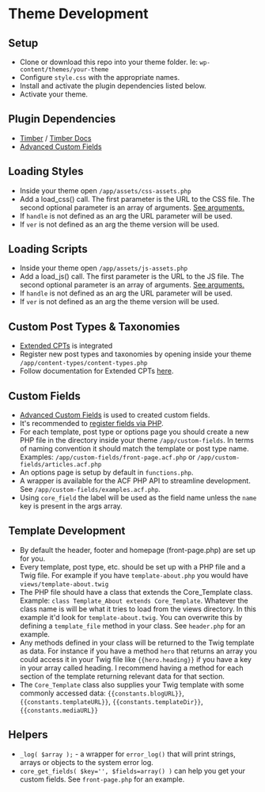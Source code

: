 # Theme Development

## Setup
* Clone or download this repo into your theme folder. Ie: `wp-content/themes/your-theme`
* Configure `style.css` with the appropriate names.
* Install and activate the plugin dependencies listed below.
* Activate your theme.

## Plugin Dependencies
* [Timber](https://github.com/timber/timber) / [Timber Docs](https://github.com/timber/timber/wiki/Timber-docs)
* [Advanced Custom Fields](http://advancedcustomfields.com)

## Loading Styles
* Inside your theme open `/app/assets/css-assets.php`
* Add a load_css() call. The first parameter is the URL to the CSS file. The second optional parameter is an array of arguments. [See arguments.](https://developer.wordpress.org/reference/functions/wp_enqueue_style/#parameters)
* If `handle` is not defined as an arg the URL parameter will be used.
* If `ver` is not defined as an arg the theme version will be used.

## Loading Scripts
* Inside your theme open `/app/assets/js-assets.php`
* Add a load_js() call. The first parameter is the URL to the JS file. The second optional parameter is an array of arguments. [See arguments.](https://developer.wordpress.org/reference/functions/wp_enqueue_script/#parameters)
* If `handle` is not defined as an arg the URL parameter will be used.
* If `ver` is not defined as an arg the theme version will be used.

## Custom Post Types & Taxonomies
* [Extended CPTs](https://github.com/johnbillion/extended-cpts/) is integrated
* Register new post types and taxonomies by opening inside your theme `/app/content-types/content-types.php`
* Follow documentation for Extended CPTs [here](https://github.com/johnbillion/extended-cpts/wiki).

## Custom Fields
* [Advanced Custom Fields](http://advancedcustomfields.com) is used to created custom fields.
* It's recommended to [register fields via PHP](https://www.advancedcustomfields.com/resources/register-fields-via-php/).
* For each template, post type or options page you should create a new PHP file in the directory inside your theme `/app/custom-fields`. In terms of naming convention it should match the template or post type name. Examples: `/app/custom-fields/front-page.acf.php` or `/app/custom-fields/articles.acf.php`
* An options page is setup by default in `functions.php`.
* A wrapper is available for the ACF PHP API to streamline development. See `/app/custom-fields/examples.acf.php`.
* Using `core_field` the label will be used as the field name unless the `name` key is present in the args array.

## Template Development
* By default the header, footer and homepage (front-page.php) are set up for you.
* Every template, post type, etc. should be set up with a PHP file and a Twig file. For example if you have `template-about.php` you would have `views/template-about.twig`
* The PHP file should have a class that extends the Core_Template class. Example: `class Template_About extends Core_Template`. Whatever the class name is will be what it tries to load from the views directory. In this example it'd look for `template-about.twig`. You can overwrite this by defining a `template_file` method in your class. See `header.php` for an example.
* Any methods defined in your class will be returned to the Twig template as data. For instance if you have a method `hero` that returns an array you could access it in your Twig file like `{{hero.heading}}` if you have a key in your array called heading. I recommend having a method for each section of the template returning relevant data for that section.
* The `Core_Template` class also supplies your Twig template with some commonly accessed data: `{{constants.blogURL}}`, `{{constants.templateURL}}`, `{{constants.templateDir}}`, `{{constants.mediaURL}}`

## Helpers
* `_log( $array );` - a wrapper for `error_log()` that will print strings, arrays or objects to the system error log.
* `core_get_fields( $key='', $fields=array() )` can help you get your custom fields. See `front-page.php` for an example.
